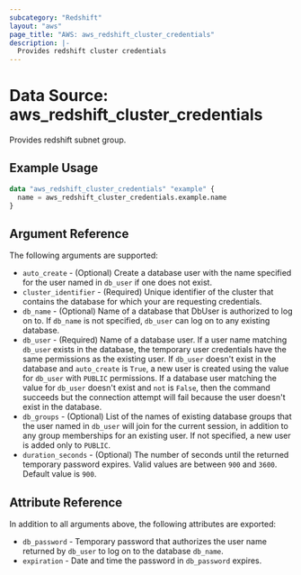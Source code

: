 ```yaml
---
subcategory: "Redshift"
layout: "aws"
page_title: "AWS: aws_redshift_cluster_credentials"
description: |-
  Provides redshift cluster credentials
---
```


# Data Source: aws_redshift_cluster_credentials

Provides redshift subnet group.

## Example Usage

```terraform
data "aws_redshift_cluster_credentials" "example" {
  name = aws_redshift_cluster_credentials.example.name
}
```

## Argument Reference

The following arguments are supported:

* `auto_create` - (Optional)  Create a database user with the name specified for the user named in `db_user` if one does not exist.
* `cluster_identifier` - (Required) Unique identifier of the cluster that contains the database for which your are requesting credentials.
* `db_name` - (Optional) Name of a database that DbUser is authorized to log on to. If `db_name` is not specified, `db_user` can log on to any existing database.
* `db_user` - (Required) Name of a database user. If a user name matching `db_user` exists in the database, the temporary user credentials have the same permissions as the  existing user. If `db_user` doesn't exist in the database and `auto_create` is `True`, a new user is created using the value for `db_user` with `PUBLIC` permissions.  If a database user matching the value for `db_user` doesn't exist and `not` is `False`, then the command succeeds but the connection attempt will fail because the user doesn't exist in the database.
* `db_groups` - (Optional) List of the names of existing database groups that the user named in `db_user` will join for the current session, in addition to any group memberships for an existing user. If not specified, a new user is added only to `PUBLIC`.
* `duration_seconds` - (Optional)  The number of seconds until the returned temporary password expires. Valid values are between `900` and `3600`. Default value is `900`.


## Attribute Reference

In addition to all arguments above, the following attributes are exported:

* `db_password` - Temporary password that authorizes the user name returned by `db_user` to log on to the database `db_name`.
* `expiration` - Date and time the password in `db_password` expires.
